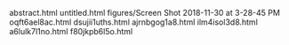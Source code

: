 abstract.html
untitled.html
figures/Screen Shot 2018-11-30 at 3-28-45 PM
oqft6ael8ac.html
dsujii1uths.html
ajrnbgog1a8.html
ilm4isol3d8.html
a6lulk7l1no.html
f80jkpb6l5o.html